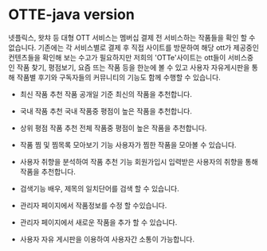 # OTTE-java version

넷플릭스, 왓챠 등 대형 OTT 서비스는 멤버십 결제 전 서비스하는 작품들을  확인 할 수 없습니다. 
기존에는 각 서비스별로 결제 후 직접 사이트를 방문하여 해당 ott가 제공중인 컨텐츠들을 확인해 보는 수고가 필요하지만
저희의 'OTTe'사이트는 ott들이 서비스중인 작품 찾기, 평점보기, 요즘 뜨는 작품 등을 한눈에 볼 수 있고
사용자 자유게시판을 통해 작품별 후기와 구독자들의 커뮤니티의 기능도 함께 수행할 수 있습니다.

- 최신 작품 추천
 작품 공개일 기준 최신의 작품을 추천합니다.
 
- 국내 작품 추천
 국내 작품중 평점이 높은 작품을 추천합니다.
 
- 상위 평점 작품 추천
 전체 작품중 평점이 높은 작품을 추천합니다.
 
- 작품 찜 및 찜목록 모아보기 기능
 사용자가 찜한 작품을 모아볼 수 있습니다.
 
- 사용자 취향을 분석하여 작품 추천 기능
 회원가입시 입력받은 사용자의 취향을 통해 작품을 추천합니다.
 
- 검색기능
 배우, 제목의 일치단어를 검색 할 수 있습니다.

- 관리자 페이지에서 작품정보를 수정 할 수있습니다.

- 관리자 페이지에서 새로운 작품을 추가 할 수 있습니다.

- 사용자 자유 게시판을 이용하여 사용자간 소통이 가능합니다.


